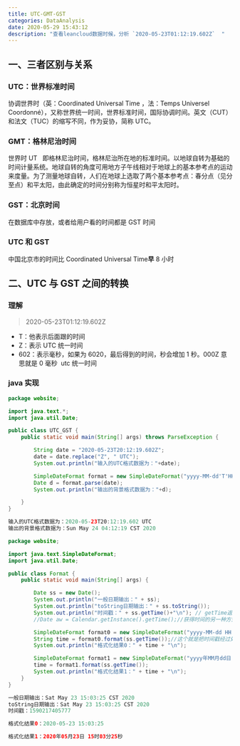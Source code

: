 ```yaml
---
title: UTC-GMT-GST
categories: DataAnalysis
date: 2020-05-29 15:43:12
description: "查看leancloud数据时候，分析 `2020-05-23T01:12:19.602Z`  "
---
```


## 一、三者区别与关系

### **UTC：世界标准时间**

协调世界时（英：Coordinated Universal Time ，法：Temps Universel Coordonné），又称世界统一时间，世界标准时间，国际协调时间。英文（CUT）和法文（TUC）的缩写不同，作为妥协，简称 UTC。

### **GMT：格林尼治时间**

世界时 UT   即格林尼治时间，格林尼治所在地的标准时间。以地球自转为基础的时间计量系统。地球自转的角度可用地方子午线相对于地球上的基本参考点的运动来度量。为了测量地球自转，人们在地球上选取了两个基本参考点：春分点（见分至点）和平太阳，由此确定的时间分别称为恒星时和平太阳时。

### **GST：北京时间**

在数据库中存放，或者给用户看的时间都是 GST 时间

### **UTC 和 GST**

中国北京市的时间比 Coordinated Universal Time**早** 8 小时

## **二、UTC 与 GST 之间的转换**

### 理解

> 2020-05-23T01:12:19.602Z

- T：他表示后面跟的时间
- Z：表示 UTC 统一时间
- 602：表示毫秒，如果为 6020，最后得到的时间，秒会增加 1 秒。000Z 意思就是 0 毫秒  utc 统一时间

### java 实现

```java
package website;

import java.text.*;
import java.util.Date;

public class UTC_GST {
	public static void main(String[] args) throws ParseException {

		String date = "2020-05-23T20:12:19.602Z";
		date = date.replace("Z", " UTC");
		System.out.println("输入的UTC格式数据为："+date);

		SimpleDateFormat format = new SimpleDateFormat("yyyy-MM-dd'T'HH:mm:ss.SSS Z");
		Date d = format.parse(date);
		System.out.println("输出的背景格式数据为："+d);

	}
}
```

```java
输入的UTC格式数据为：2020-05-23T20:12:19.602 UTC
输出的背景格式数据为：Sun May 24 04:12:19 CST 2020
```

```java
package website;

import java.text.SimpleDateFormat;
import java.util.Date;

public class Format {
    public static void main(String[] args) {

    	Date ss = new Date();
        System.out.println("一般日期输出：" + ss);
        System.out.println("toString日期输出：" + ss.toString());
        System.out.println("时间戳：" + ss.getTime()+"\n"); // getTime返回的是1970年1月1号至今流逝的时间
        //Date aw = Calendar.getInstance().getTime();//获得时间的另一种方式，测试效果一样

        SimpleDateFormat format0 = new SimpleDateFormat("yyyy-MM-dd HH:mm:ss");
        String time = format0.format(ss.getTime());//这个就是把时间戳经过处理得到期望格式的时间
        System.out.println("格式化结果0：" + time + "\n");

        SimpleDateFormat format1 = new SimpleDateFormat("yyyy年MM月dd日 HH时mm分ss秒");
        time = format1.format(ss.getTime());
        System.out.println("格式化结果1：" + time + "\n");
    }
}
```

```java
一般日期输出：Sat May 23 15:03:25 CST 2020
toString日期输出：Sat May 23 15:03:25 CST 2020
时间戳：1590217405777

格式化结果0：2020-05-23 15:03:25

格式化结果1：2020年05月23日 15时03分25秒
```
